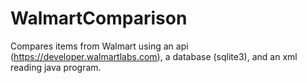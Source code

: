 # WalmartComparison
Compares items from Walmart using an api (https://developer.walmartlabs.com), a database (sqlite3), and an xml reading java program.
